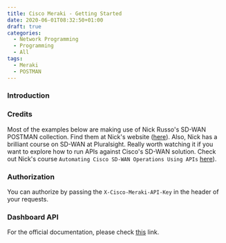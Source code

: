 ```yaml
---
title: Cisco Meraki - Getting Started
date: 2020-06-01T08:32:50+01:00
draft: true
categories:
  - Network Programming
  - Programming
  - All
tags:
  - Meraki
  - POSTMAN
---
```

### Introduction


### Credits

Most of the examples below are making use of Nick Russo's SD-WAN POSTMAN collection. Find them at Nick's website ([here](http://njrusmc.net/jobaid/jobaid.html)). Also, Nick has a brilliant course on SD-WAN at Pluralsight. Really worth watching it if you want to explore how to run APIs against Cisco's SD-WAN solution. Check out Nick's course `Automating Cisco SD-WAN Operations Using APIs` [here](https://app.pluralsight.com/library/courses/automating-cisco-sd-wan-operations-using-apis/table-of-contents)).


### Authorization

You can authorize by passing the `X-Cisco-Meraki-API-Key` in the header of your requests.

### Dashboard API

For the official documentation, please check [this](https://developer.cisco.com/meraki/api/#/rest/guides/rest-api-quick-start) link.

